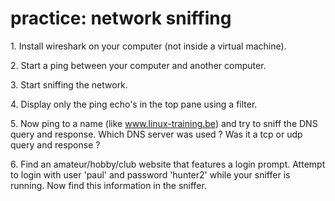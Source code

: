 # practice: network sniffing

1\. Install wireshark on your computer (not inside a virtual machine).

2\. Start a ping between your computer and another computer.

3\. Start sniffing the network.

4\. Display only the ping echo\'s in the top pane using a filter.

5\. Now ping to a name (like www.linux-training.be) and try to sniff the
DNS query and response. Which DNS server was used ? Was it a tcp or udp
query and response ?

6\. Find an amateur/hobby/club website that features a login prompt.
Attempt to login with user \'paul\' and password \'hunter2\' while your
sniffer is running. Now find this information in the sniffer.
